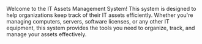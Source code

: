 Welcome to the IT Assets Management System! This system is designed to help organizations keep track of their IT assets efficiently. Whether you're managing computers, servers, software licenses, or any other IT equipment, this system provides the tools you need to organize, track, and manage your assets effectively.
